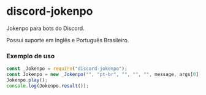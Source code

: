 # discord-jokenpo

Jokenpo para bots do Discord.

Possui suporte em Inglês e Português Brasileiro.

### Exemplo de uso
```js
const _Jokenpo = require("discord-jokenpo");
const Jokenpo = new _Jokenpo("", "pt-br", "", "", "", message, args[0]);
Jokenpo.play();
console.log(Jokenpo.result());
```
